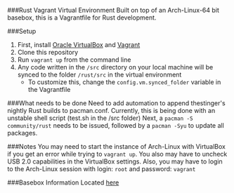 ###Rust Vagrant Virtual Environment
Built on top of an Arch-Linux-64 bit basebox, this is a Vagrantfile for Rust development.

###Setup
1. First, install [Oracle VirtualBox](https://www.virtualbox.org/) and [Vagrant](http://www.vagrantup.com/)
2. Clone this repository
3. Run `vagrant up` from the command line
4. Any code written in the `/src` directory on your local machine will be synced to the folder `/rust/src` in the virtual environment
	- To customize this, change the `config.vm.synced_folder` variable in the Vagrantfile

###What needs to be done
Need to add automation to append thestinger's nightly Rust builds to pacman.conf. Currently, this is being done with an unstable shell script (test.sh in the /src folder)
Next, a `pacman -S community/rust` needs to be issued, followed by a `pacman -Syu` to update all packages.

###Notes
You may need to start the instance of Arch-Linux with VirtualBox if you get an error while trying to `vagrant up`. You also may have to uncheck USB 2.0 capabilities in the VirtualBox settings. 
Also, you may have to login to the Arch-Linux session with login: `root` and password: `vagrant`

###Basebox Information
Located [here](https://github.com/terrywang/vagrantboxes/blob/master/archlinux-x86_64.md)